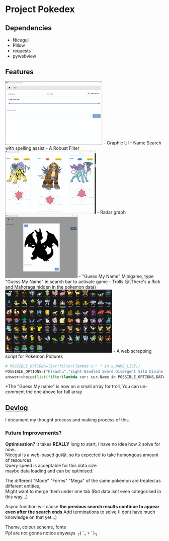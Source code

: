 # Project Pokedex
## Dependencies
- Nicegui
- Pillow
- requests
- pywebview

## Features

<img src="./ASSETS/readme_assets/Demo1.png" height="200">
- Graphic UI
- Name Search with spelling assist
- A Robust Filter

<img src="./ASSETS/readme_assets/Demo2.png" height="200">
- Radar graph


<img src="./ASSETS/readme_assets/Demo3.png" height="200">
- "Guess My Name" Minigame, type "Guess My Name" in search bar to activate game
- Trolls 😏(There's a Rick and Mahoraga hidden in the pokemon data)


<img src="./ASSETS/readme_assets/Webscrap.png" height="200">
- A web scrapping script for Pokemon Pictures

```python
# POSSIBLE_OPTIONS=list(filter(lambda x:" " in x,NAME_LIST))
POSSIBLE_OPTIONS=["Pikachu","Eight-Handled Sword Divergent Sila Divine General Mahoraga","Charizard","Meowth","Rick Ashley"]
answer=choice(list(filter(lambda cur: cur.Name in POSSIBLE_OPTIONS,DATA)))
```
*The "Guess My name" is now on a small array for troll, You can un-comment the one above for full array

## [Devlog](Devlog.md)
I document my thought process and making process of this.

### Future Improvements?
**Optimisation?**
It takes **REALLY** long to start, I have no idea how 2 solve for now...\
Nicegui is a web-based gui😥, so its expected to take humongous amount of resources\
Query speed is acceptable for this data size\
maybe data loading and can be optimised.

The different "Mode" "Forms" "Mega" of the same pokemon are treated as different entities,\
Might want to merge them under one tab (But data isnt even categorised in this way...)

Async function will cause **the previous search results continue to appear even after the search ends**
Add terminations to solve (I dont have much knowledge on that yet...)

Theme, colour scheme, fonts\
Ppl are not gonna notice anyways ┌( ´_ゝ` )┐